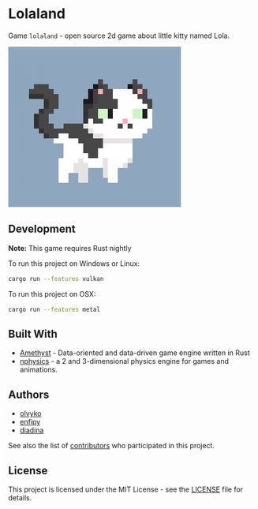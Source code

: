 # Lolaland

Game `lolaland` - open source 2d game about little kitty named Lola.

![Lola The Cat :D](assets/textures/lola_the_cat.png?raw=true "Lola The Cat :D")

## Development

**Note:** This game requires Rust nightly

To run this project on Windows or Linux:

```bash
cargo run --features vulkan
```

To run this project on OSX:

```bash
cargo run --features metal
```

## Built With

- [Amethyst](https://github.com/amethyst/amethyst) - Data-oriented and data-driven game engine written in Rust
- [nphysics](https://github.com/rustsim/nphysics) - a 2 and 3-dimensional physics engine for games and animations.

## Authors

- [olvyko](https://github.com/olvyko)
- [enfipy](https://github.com/enfipy)
- [diadina](https://github.com/diadina)

See also the list of [contributors](https://github.com/olvyko/lolaland/contributors) who participated in this project.

## License

This project is licensed under the MIT License - see the [LICENSE](docs/LICENSE) file for details.
